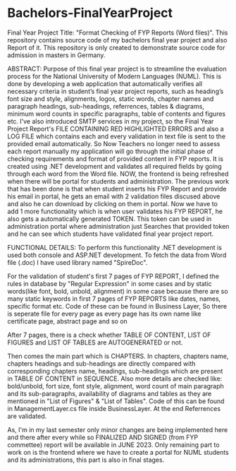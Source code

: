 # Bachelors-FinalYearProject
Final Year Project Title: "Format Checking of FYP Reports (Word files)". 
This repository contains source code of my bachelors final year project and also Report of it. 
This repository is only created to demonstrate source code for admission in masters in Germany.

ABSTRACT:
Purpose of this final year project is to streamline the evaluation process for the National University of Modern Languages (NUML). 
This is done by developing a web application that automatically verifies all necessary criteria in student’s final year project reports, such as heading’s font size and style, alignments, logos, static words, chapter names and paragraph headings, sub-headings, referrences, tables & diagrams, minimum word counts in specific paragraphs, table of contents and figures etc. 
I’ve also introduced SMTP services in my project, so the Final Year Project Report's FILE CONTAINING RED HIGHLIGHTED ERRORS and also a LOG FILE which contains each and every validation in text file is sent to the provided email automatically.
So Now Teachers no longer need to assess each report manually my application will go through the initial phase of checking requirements and format of provided content in FYP reports. It is created using .NET development and validates all required fields by going through each word from the Word file.
NOW, the frontend is being refreshed when there will be portal for students and administration. The previous work that has been done is that when student inserts his FYP Report and provide his email in portal, he gets an email with 2 validation files discused above and also he can download by clicking on them in portal. Now we have to add 1 more functionality which is when user validates his FYP REPORT, he also gets a automatically generated TOKEN. This token can be used in administration portal where administration just Searches that provided token and he can see which students have validated final year project report.  

FUNCTIONAL DETAILS:
To perform this functionality .NET development is used both console and ASP.NET development. To fetch the data from Word file (.doc) I have used library named "SpireDoc". 

For the validation of student's first 7 pages of FYP REPORT, I defined the rules in database by "Regular Expression" in some cases and by static words(like font, bold, unbold, alignment) in some case because there are so many static keywords in first 7 pages of FYP REPORTS like dates, names, specific format etc. Code of these can be found in Business Layer, So there is seperate file for every page as every page has its own name like certificate page, abstract page and so on

After 7 pages, there is a check whether TABLE OF CONTENT, LIST OF FIGURES and LIST OF TABLES are AUTOGENERATED or not. 

Then comes the main part which is CHAPTERS. In chapters, chapters name, chapters headings and sub-headings are directly compared with corresponding chapters name, headings, sub-headings which are present in TABLE OF CONTENT in SEQUENCE. Also more details are checked like: bold/unbold, fort size, font style, alignment, word count of main paragraph and its sub-paragraphs, availability of diagrams and tables as they are mentioned in "List of Figures" & "List of Tables". Code of this can be found in ManagementLayer.cs file inside BusinessLayer. At the end Referrences are validated.


As, I'm in my last semester only minor changes are being implemented here and there after every while so FINALIZED AND SIGNED (from FYP commettee) report will be available in JUNE 2023. Only remaining part to work on is the frontend where we have to create a portal for NUML students and its administrations, this part is also in final stages. 
